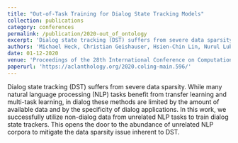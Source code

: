 ```yaml
---
title: "Out-of-Task Training for Dialog State Tracking Models"
collection: publications
category: conferences
permalink: /publication/2020-out_of_ontology
excerpt: 'Dialog state tracking (DST) suffers from severe data sparsity. While many natural language processing (NLP) tasks benefit from transfer learning and multi-task learning, in dialog these methods are limited by the amount of available data and by the specificity of dialog applications. In this work, we successfully utilize non-dialog data from unrelated NLP tasks to train dialog state trackers. This opens the door to the abundance of unrelated NLP corpora to mitigate the data sparsity issue inherent to DST.'
authors: 'Michael Heck, Christian Geishauser, Hsien-Chin Lin, Nurul Lubis, Marco Moresi, Carel van Niekerk, Milica Gašić'
date: 01-12-2020
venue: 'Proceedings of the 28th International Conference on Computational Linguistics. 2020'
paperurl: 'https://aclanthology.org/2020.coling-main.596/'
---
```

Dialog state tracking (DST) suffers from severe data sparsity. While many natural language processing (NLP) tasks benefit from transfer learning and multi-task learning, in dialog these methods are limited by the amount of available data and by the specificity of dialog applications. In this work, we successfully utilize non-dialog data from unrelated NLP tasks to train dialog state trackers. This opens the door to the abundance of unrelated NLP corpora to mitigate the data sparsity issue inherent to DST.
